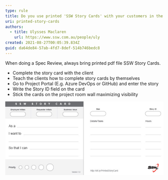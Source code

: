 ```yaml
---
type: rule
title: Do you use printed 'SSW Story Cards' with your customers in the Spec Review?
uri: printed-story-cards
authors:
  - title: Ulysses Maclaren
    url: https://www.ssw.com.au/people/uly
created: 2021-08-27T00:05:39.834Z
guid: da64de84-57ab-4fd7-8def-514b746bedc8
---
```

When doing a Spec Review, always bring printed pdf file SSW Story Cards.

<!--endintro-->

* Complete the story card with the client
* Teach the clients how to complete story cards by themselves
* Go to Project Portal (E.g. Azure DevOps or GitHub) and enter the story
* Write the Story ID field on the card
* Stick the cards on the project room wall maximizing visibility

![Figure: SSW Story Card](sswstorycard.jpeg)